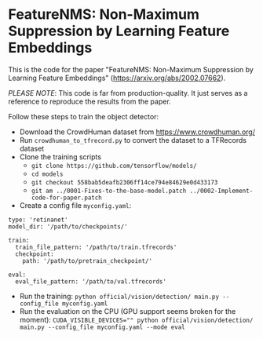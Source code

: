 # FeatureNMS: Non-Maximum Suppression by Learning Feature Embeddings

This is the code for the paper "FeatureNMS: Non-Maximum Suppression by Learning
Feature Embeddings" (https://arxiv.org/abs/2002.07662).

*PLEASE NOTE*: This code is far from production-quality. It just serves as a
reference to reproduce the results from the paper.

Follow these steps to train the object detector:

- Download the CrowdHuman dataset from https://www.crowdhuman.org/
- Run `crowdhuman_to_tfrecord.py` to convert the dataset to a TFRecords dataset
- Clone the training scripts
  - `git clone https://github.com/tensorflow/models/`
  - `cd models`
  - `git checkout 558bab5deafb2306ff14ce794e84629e0d433173`
  - `git am ../0001-Fixes-to-the-base-model.patch ../0002-Implement-code-for-paper.patch`
- Create a config file `myconfig.yaml`:

```
type: 'retinanet'
model_dir: '/path/to/checkpoints/'

train:
  train_file_pattern: '/path/to/train.tfrecords'
  checkpoint:
    path: '/path/to/pretrain_checkpoint/'

eval:
  eval_file_pattern: '/path/to/val.tfrecords'
```

- Run the training:
  `python official/vision/detection/ main.py --config_file myconfig.yaml`
- Run the evaluation on the CPU (GPU support seems broken for the moment):
  `CUDA_VISIBLE_DEVICES="" python official/vision/detection/ main.py --config_file myconfig.yaml --mode eval`
